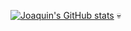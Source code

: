 [![Joaquin's GitHub stats](https://github-readme-stats.vercel.app/api?username=JoaquinDaBest)](https://github.com/anuraghazra/github-readme-stats)
💀
<!--
**JoaquinDaBest/JoaquinDaBest** is a ✨ _special_ ✨ repository because its `README.md` (this file) appears on your GitHub profile.

Here are some ideas to get you started:

- 🔭 I’m currently working on ...
- 🌱 I’m currently learning ...
- 👯 I’m looking to collaborate on ...
- 🤔 I’m looking for help with ...
- 💬 Ask me about ...
- 📫 How to reach me: ...
- 😄 Pronouns: ...
- ⚡ Fun fact: ...
-->
